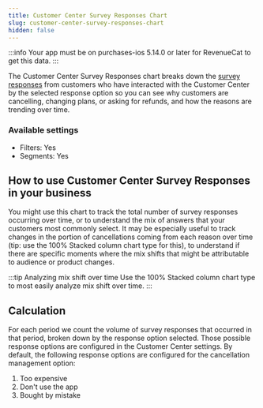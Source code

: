 ```yaml
---
title: Customer Center Survey Responses Chart
slug: customer-center-survey-responses-chart
hidden: false
---
```


:::info
Your app must be on purchases-ios 5.14.0 or later for RevenueCat to get this data.
:::

The Customer Center Survey Responses chart breaks down the [survey responses](/tools/customer-center/customer-center-configuration#feedback-prompts-1) from customers who have interacted with the Customer Center by the selected response option so you can see why customers are cancelling, changing plans, or asking for refunds, and how the reasons are trending over time.

### Available settings

- Filters: Yes
- Segments: Yes

## How to use Customer Center Survey Responses in your business

You might use this chart to track the total number of survey responses occurring over time, or to understand the mix of answers that your customers most commonly select. It may be especially useful to track changes in the portion of cancellations coming from each reason over time (tip: use the 100% Stacked column chart type for this), to understand if there are specific moments where the mix shifts that might be attributable to audience or product changes.

:::tip Analyzing mix shift over time
Use the 100% Stacked column chart type to most easily analyze mix shift over time.
:::

## Calculation

For each period we count the volume of survey responses that occurred in that period, broken down by the response option selected. Those possible response options are configured in the Customer Center settings. By default, the following response options are configured for the cancellation management option:

1. Too expensive
2. Don't use the app
3. Bought by mistake
